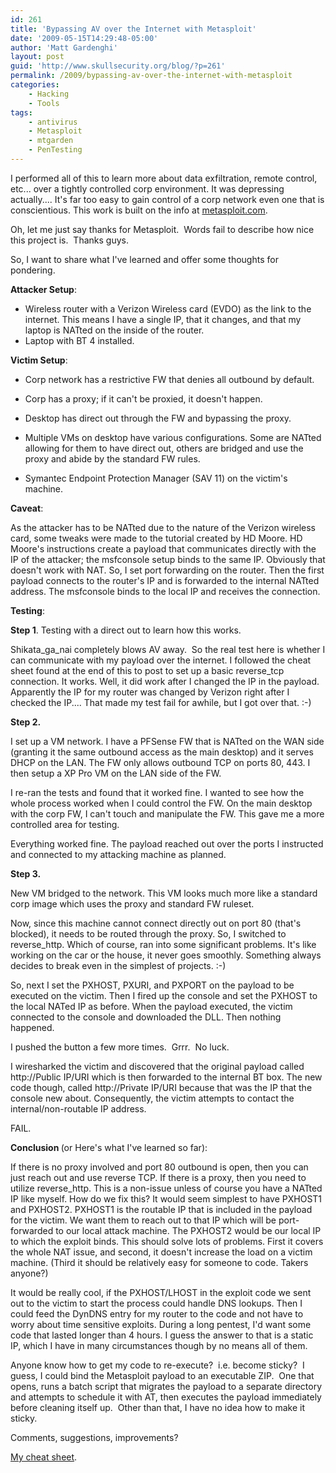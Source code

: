 ```yaml
---
id: 261
title: 'Bypassing AV over the Internet with Metasploit'
date: '2009-05-15T14:29:48-05:00'
author: 'Matt Gardenghi'
layout: post
guid: 'http://www.skullsecurity.org/blog/?p=261'
permalink: /2009/bypassing-av-over-the-internet-with-metasploit
categories:
    - Hacking
    - Tools
tags:
    - antivirus
    - Metasploit
    - mtgarden
    - PenTesting
---
```


I performed all of this to learn more about data exfiltration, remote control, etc... over a tightly controlled corp environment.  It was depressing actually....  It's far too easy to gain control of a corp network even one that is conscientious.  This work is built on the info at <a href="http://trac.metasploit.com/wiki/AutomatingMeterpreter"> metasploit.com</a>.

Oh, let me just say thanks for Metasploit.  Words fail to describe how nice this project is.  Thanks guys.

So, I want to share what I've learned and offer some thoughts for pondering.

<!--more-->

<strong>Attacker Setup</strong>:

- Wireless router with a Verizon Wireless card (EVDO) as the link to the internet.  This means I have a single IP, that it changes, and that my laptop is NATted on the inside of the router.
- Laptop with BT 4 installed.

<strong>Victim Setup</strong>:

- Corp network has a restrictive FW that denies all outbound by default.

- Corp has a proxy; if it can't be proxied, it doesn't happen.

- Desktop has direct out through the FW and bypassing the proxy.

- Multiple VMs on desktop have various configurations.  Some are NATted allowing for them to have direct out, others are bridged and use the proxy and abide by the standard FW rules.

- Symantec Endpoint Protection Manager (SAV 11) on the victim's machine.

<strong>Caveat</strong>:

As the attacker has to be NATted due to the nature of the Verizon wireless card, some tweaks were made to the tutorial created by HD Moore.  HD Moore's instructions create a payload that communicates directly with the IP of the attacker; the msfconsole setup binds to the same IP.  Obviously that doesn't work with NAT.  So, I set port forwarding on the router.  Then the first payload connects to the router's IP and is forwarded to the internal NATted address.  The msfconsole binds to the local IP and receives the connection.

<strong>Testing</strong>:

<strong>Step 1</strong>.   Testing with a direct out to learn how this works.

Shikata_ga_nai completely blows AV away.  So the real test here is whether I can communicate with my payload over the internet.
I followed the cheat sheet found at the end of this to post to set up a basic reverse_tcp connection.  It works.  Well, it did work after I changed the IP in the payload.  Apparently the IP for my router was changed by Verizon right after I checked the IP....  That made my test fail for awhile, but I got over that.  :-)

<strong>Step 2.</strong>

I set up a VM network.  I have a PFSense FW that is NATted on the WAN side (granting it the same outbound access as the main desktop) and it serves DHCP on the LAN.  The FW only allows outbound TCP on ports 80, 443.  I then setup a XP Pro VM on the LAN side of the FW.

I re-ran the tests and found that it worked fine.  I wanted to see how the whole process worked when I could control the FW.  On the main desktop with the corp FW, I can't touch and manipulate the FW.  This gave me a more controlled area for testing.

Everything worked fine.  The payload reached out over the ports I instructed and connected to my attacking machine as planned.

<strong>Step 3.</strong>

New VM bridged to the network.  This VM looks much more like a standard corp image which uses the proxy and standard FW ruleset.

Now, since this machine cannot connect directly out on port 80 (that's blocked), it needs to be routed through the proxy.  So, I switched to reverse_http.  Which of course, ran into some significant problems.  It's like working on the car or the house, it never goes smoothly.  Something always decides to break even in the simplest of projects.  :-)

So, next I set the PXHOST, PXURI, and PXPORT on the payload to be executed on the victim.  Then I fired up the console and set the PXHOST to the local NATed IP as before.  When the payload executed, the victim connected to the console and downloaded the DLL.  Then nothing happened.

I pushed the button a few more times.  Grrr.  No luck.

I wiresharked the victim and discovered that the original payload called http://Public IP/URI which is then forwarded to the internal BT box.  The new code though, called http://Private IP/URI because that was the IP that the console new about.  Consequently, the victim attempts to contact the internal/non-routable IP address.

FAIL.

<strong>Conclusion </strong>(or Here's what I've learned so far):

If there is no proxy involved and port 80 outbound is open, then you can just reach out and use reverse TCP.  If there is a proxy, then you need to utilize reverse_http.  This is a non-issue unless of course you have a NATted IP like myself.  How do we fix this?  It would seem simplest to have PXHOST1 and PXHOST2.  PXHOST1 is the routable IP that is included in the payload for the victim.  We want them to reach out to that IP which will be port-forwarded to our local attack machine.  The PXHOST2 would be our local IP to which the exploit binds.  This should solve lots of problems.  First it covers the whole NAT issue, and second, it doesn't increase the load on a victim machine.  (Third it should be relatively easy for someone to code.  Takers anyone?)

It would be really cool, if the PXHOST/LHOST in the exploit code we sent out to the victim to start the process could handle DNS lookups.  Then I could feed the DynDNS entry for my router to the code and not have to worry about time sensitive exploits.  During a long pentest, I'd want some code that lasted longer than 4 hours.  I guess the answer to that is a static IP, which I have in many circumstances though by no means all of them.

Anyone know how to get my code to re-execute?  i.e. become sticky?  I guess, I could bind the Metasploit payload to an executable ZIP.  One that opens, runs a batch script that migrates the payload to a separate directory and attempts to schedule it with AT, then executes the payload immediately before cleaning itself up.  Other than that, I have no idea how to make it sticky.

Comments, suggestions, improvements?

<a href="http://www.skullsecurity.org/blogdata/mtgarden/bypassing%20AV.txt" target="_blank">My cheat sheet</a>.